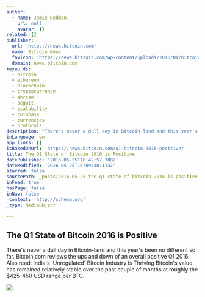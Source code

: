 ```yaml
---
author:
  - name: Jamie Redman
    url: null
    avatar: {}
related: []
publisher:
  url: 'https://news.bitcoin.com'
  name: Bitcoin News
  favicon: 'https://news.bitcoin.com/wp-content/uploads/2016/04/bitcoin_fav.png'
  domain: news.bitcoin.com
keywords:
  - bitcoin
  - ethereum
  - blockchain
  - cryptocurrency
  - ehrsam
  - segwit
  - scalability
  - coinbase
  - currencies
  - protocols
description: "There's never a dull day in Bitcoin-land and this year's been no different so far. Bitcoin.com reviews the ups and down of an overall positive Q1 2016. Also read: India's 'Unregulated' Bitcoin Industry is Thriving Bitcoin's value has remained relatively stable over the past couple of months at roughly the $425-450 USD range per BTC."
inLanguage: en
app_links: []
isBasedOnUrl: 'https://news.bitcoin.com/q1-bitcoin-2016-positive/'
title: The Q1 State of Bitcoin 2016 is Positive
datePublished: '2016-05-25T18:42:57.788Z'
dateModified: '2016-05-25T16:09:40.114Z'
starred: false
sourcePath: _posts/2016-05-25-the-q1-state-of-bitcoin-2016-is-positive.md
inFeed: true
hasPage: false
inNav: false
_context: 'http://schema.org'
_type: MediaObject

---
```

<article style=""><h1>The Q1 State of Bitcoin 2016 is Positive</h1><p>There's never a dull day in Bitcoin-land and this year's been no different so far. Bitcoin.com reviews the ups and down of an overall positive Q1 2016. Also read: India's 'Unregulated' Bitcoin Industry is Thriving Bitcoin's value has remained relatively stable over the past couple of months at roughly the $425-450 USD range per BTC.</p><img src="https://news.bitcoin.com/wp-content/uploads/2016/05/The-Q1-State-of-Bitcoin-2016-is-Positive.jpg" /></article>